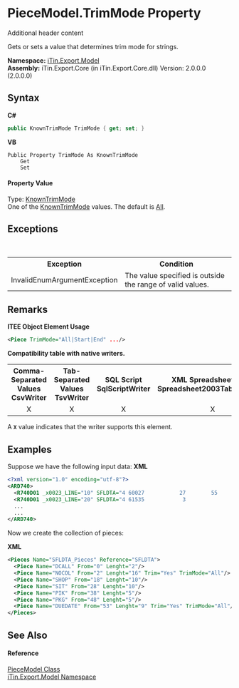 # PieceModel.TrimMode Property 
Additional header content 

Gets or sets a value that determines trim mode for strings.

**Namespace:**&nbsp;<a href="N_iTin_Export_Model">iTin.Export.Model</a><br />**Assembly:**&nbsp;iTin.Export.Core (in iTin.Export.Core.dll) Version: 2.0.0.0 (2.0.0.0)

## Syntax

**C#**<br />
``` C#
public KnownTrimMode TrimMode { get; set; }
```

**VB**<br />
``` VB
Public Property TrimMode As KnownTrimMode
	Get
	Set
```


#### Property Value
Type: <a href="T_iTin_Export_Model_KnownTrimMode">KnownTrimMode</a><br />One of the <a href="T_iTin_Export_Model_KnownTrimMode">KnownTrimMode</a> values. The default is <a href="T_iTin_Export_Model_KnownTrimMode">All</a>.

## Exceptions
&nbsp;<table><tr><th>Exception</th><th>Condition</th></tr><tr><td>InvalidEnumArgumentException</td><td>The value specified is outside the range of valid values.</td></tr></table>

## Remarks

**ITEE Object Element Usage**<br />
``` XML
<Piece TrimMode="All|Start|End" .../>
```


<strong>Compatibility table with native writers.</strong><table><tr><th>Comma-Separated Values<br />CsvWriter</th><th>Tab-Separated Values<br />TsvWriter</th><th>SQL Script<br />SqlScriptWriter</th><th>XML Spreadsheet 2003<br />Spreadsheet2003TabularWriter</th></tr><tr><td align="center">X</td><td align="center">X</td><td align="center">X</td><td align="center">X</td></tr></table> A <strong>`X`</strong> value indicates that the writer supports this element.


## Examples
Suppose we have the following input data: 
**XML**<br />
``` XML
<?xml version="1.0" encoding="utf-8"?>
<ARD740>
  <R740D01 _x0023_LINE="10" SFLDTA="4 60027           27        55        75        13   20/02/13 " ... />
  <R740D01 _x0023_LINE="20" SFLDTA="4 61535            3                   2             08/03/13 " ... />
  ...
  ...
</ARD740>
```

Now we create the collection of pieces:

**XML**<br />
``` XML
<Pieces Name="SFLDTA_Pieces" Reference="SFLDTA">
  <Piece Name="DCALL" From="0" Lenght="2"/>
  <Piece Name="NOCOL" From="2" Lenght="16" Trim="Yes" TrimMode="All"/>
  <Piece Name="SHOP" From="18" Lenght="10"/>
  <Piece Name="SIT" From="28" Lenght="10"/>
  <Piece Name="PIK" From="38" Lenght="5"/>
  <Piece Name="PKG" From="48" Lenght="5"/>
  <Piece Name="DUEDATE" From="53" Lenght="9" Trim="Yes" TrimMode="All"/>
</Pieces>
```


## See Also


#### Reference
<a href="T_iTin_Export_Model_PieceModel">PieceModel Class</a><br /><a href="N_iTin_Export_Model">iTin.Export.Model Namespace</a><br />